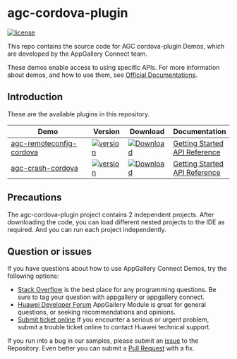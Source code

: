 # agc-cordova-plugin
[![license](https://img.shields.io/badge/license-Apache--2.0-green)](./LICENCE)

This repo contains the source code for AGC cordova-plugin Demos, which are developed by the AppGallery Connect team.

These demos enable access to using specific APIs. For more information
about demos, and how to use them, see
[Official Documentations](https://developer.huawei.com/consumer/en/doc/development/AppGallery-connect-Guides/agc-remoteconfig-cordova-usage-0000001063539743).


## Introduction
These are the available plugins in this repository.

| Demo | Version | Download | Documentation |
|--------|-----|-----|-----|
| [agc-remoteconfig-cordova](./agc-remoteconfig-cordova) | [![version](https://img.shields.io/badge/Release-1.1.0-yellow)](./agc-remoteconfig-cordova) | [![Download](https://img.shields.io/badge/Download-5-yellow)](https://www.npmjs.com/package/@cordova-plugin-agconnect/remoteconfig) |[Getting Started](https://developer.huawei.com/consumer/en/doc/development/AppGallery-connect-Guides/agc-remoteconfig-cordova-usage-0000001063539743) <br/> [API Reference](https://developer.huawei.com/consumer/en/doc/development/AppGallery-connect-References/cordova-remoteconfig-overview-0000001063967581) |
| [agc-crash-cordova](./agc-crash-cordova) | [![version](https://img.shields.io/badge/Release-1.1.0-yellow)](./agc-crash-cordova)| [![Download](https://img.shields.io/badge/Download-5-yellow)](https://www.npmjs.com/package/@cordova-plugin-agconnect/crash)  | [Getting Started](https://developer.huawei.com/consumer/en/doc/development/AppGallery-connect-Guides/agc-crash-reactnative-usage-0000001063808390) <br/> [API Reference](https://developer.huawei.com/consumer/en/doc/development/AppGallery-connect-References/overview-cordova-0000001063808678) |

## Precautions
The agc-cordova-plugin project contains 2 independent projects. After downloading the code, you can load different nested projects to the IDE as required. And you can run each project independently.

## Question or issues
If you have questions about how to use AppGallery Connect Demos, try the following options:  
* [Stack Overflow](https://stackoverflow.com/questions/tagged/appgallery) is the best place for any programming questions. Be sure to tag your question with appgallery or appgallery connect.  
* [Huawei Developer Forum](https://forums.developer.huawei.com/forumPortal/en/home?fid=0101188387844930001) AppGallery Module is great for general questions, or seeking recommendations and opinions.
* [Submit ticket online](https://developer.huawei.com/consumer/en/support/feedback/#/) If you encounter a serious or urgent problem, submit a trouble ticket online to contact Huawei technical support.

If you run into a bug in our samples, please submit an [issue](https://github.com/AppGalleryConnect/agc-remoteconfig-plugin/issues) to the Repository. Even better you can submit a [Pull Request](https://github.com/AppGalleryConnect/agc-remoteconfig-plugin/pulls) with a fix.
